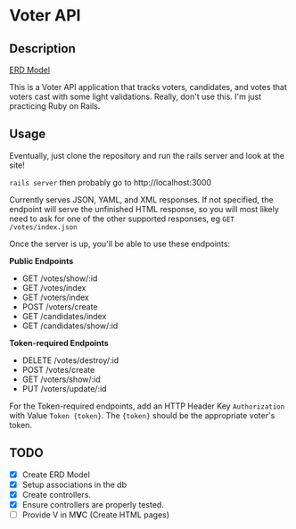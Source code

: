 # Voter API

## Description
[ERD Model](https://www.lucidchart.com/documents/view/189a7898-8bc2-445b-8711-91b9cbcf7f0e)

This is a Voter API application that tracks voters, candidates, and votes that voters cast with some light validations. Really, don't use this. I'm just practicing Ruby on Rails.

## Usage
Eventually, just clone the repository and run the rails server and look at the site!

`rails server`
then probably go to http://localhost:3000

Currently serves JSON, YAML, and XML responses. If not specified, the endpoint will serve the unfinished HTML response, so you will most likely need to ask for one of the other supported responses, eg  `GET /votes/index.json`

Once the server is up, you'll be able to use these endpoints:

**Public Endpoints**

- GET /votes/show/:id
- GET /votes/index
- GET /voters/index
- POST /voters/create
- GET /candidates/index
- GET /candidates/show/:id

**Token-required Endpoints**

- DELETE /votes/destroy/:id
- POST /votes/create
- GET /voters/show/:id
- PUT /voters/update/:id

For the Token-required endpoints, add an HTTP Header Key `Authorization` with Value `Token {token}`. The `{token}` should be the appropriate voter's token.


## TODO
- [x] Create ERD Model
- [x] Setup associations in the db
- [x] Create controllers.
- [x] Ensure controllers are properly tested.
- [ ] Provide V in M**V**C (Create HTML pages)
